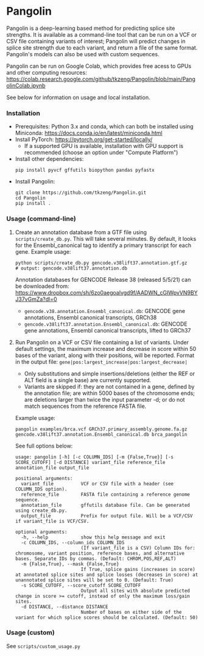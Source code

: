 # Pangolin

Pangolin is a deep-learning based method for predicting splice site strengths. It is available as a command-line tool that can be run on a VCF or CSV file containing variants of interest; Pangolin will predict changes in splice site strength due to each variant, and return a file of the same format. Pangolin's models can also be used with custom sequences.

Pangolin can be run on Google Colab, which provides free acess to GPUs and other computing resources: https://colab.research.google.com/github/tkzeng/Pangolin/blob/main/PangolinColab.ipynb

See below for information on usage and local installation.

### Installation
* Prerequisites: Python 3.x and conda, which can both be installed using Miniconda: https://docs.conda.io/en/latest/miniconda.html
* Install PyTorch: https://pytorch.org/get-started/locally/ 
  * If a supported GPU is available, installation with GPU support is recommended (choose an option under "Compute Platform")
* Install other dependencies: 
  ```
  pip install pyvcf gffutils biopython pandas pyfastx
  ```
* Install Pangolin: 
  ```
  git clone https://github.com/tkzeng/Pangolin.git
  cd Pangolin
  pip install .
  ```

### Usage (command-line)

1. Create an annotation database from a GTF file using `scripts/create_db.py`. This will take several minutes. By default, it looks for the Ensembl_canonical tag to identify a primary transcript for each gene. Example usage:
   ```
   python scripts/create_db.py gencode.v38lift37.annotation.gtf.gz
   # output: gencode.v38lift37.annotation.db
   ```

   Annotation databases for GENCODE Release 38 (released 5/5/21) can be downloaded from: https://www.dropbox.com/sh/6zo0aegoalvgd9f/AADWN_cGIWpvVN9BYJ37vGmZa?dl=0
   * `gencode.v38.annotation.Ensembl_canonical.db`: GENCODE gene annotations, Ensembl canonical transcripts, GRCh38
   * `gencode.v38lift37.annotation.Ensembl_canonical.db`: GENCODE gene annotations, Ensembl canonical transcripts, lifted to GRCh37

2. Run Pangolin on a VCF or CSV file containing a list of variants. Under default settings, the maximum increase and decrease in score within 50 bases of the variant, along with their positions, will be reported. Format in the output file: `gene|pos:largest_increase|pos:largest_decrease|` 
   * Only substitutions and simple insertions/deletions (either the REF or ALT field is a single base) are currently supported.
   * Variants are skipped if: they are not contained in a gene, defined by the annotation file; are within 5000 bases of the chromosome ends; are deletions larger than twice the input parameter -d; or do not match sequences from the reference FASTA file.
  
    Example usage:
    ```
    pangolin examples/brca.vcf GRCh37.primary_assembly.genome.fa.gz gencode.v38lift37.annotation.Ensembl_canonical.db brca_pangolin
    ```
    See full options below:
    ```
    usage: pangolin [-h] [-c COLUMN_IDS] [-m {False,True}] [-s SCORE_CUTOFF] [-d DISTANCE] variant_file reference_file annotation_file output_file

    positional arguments:
      variant_file          VCF or CSV file with a header (see COLUMN_IDS option).
      reference_file        FASTA file containing a reference genome sequence.
      annotation_file       gffutils database file. Can be generated using create_db.py.
      output_file           Prefix for output file. Will be a VCF/CSV if variant_file is VCF/CSV.

    optional arguments:
      -h, --help            show this help message and exit
      -c COLUMN_IDS, --column_ids COLUMN_IDS
                            (If variant_file is a CSV) Column IDs for: chromosome, variant position, reference bases, and alternative bases. Separate IDs by commas. (Default: CHROM,POS,REF,ALT)
      -m {False,True}, --mask {False,True}
                            If True, splice gains (increases in score) at annotated splice sites and splice losses (decreases in score) at unannotated splice sites will be set to 0. (Default: True)
      -s SCORE_CUTOFF, --score_cutoff SCORE_CUTOFF
                            Output all sites with absolute predicted change in score >= cutoff, instead of only the maximum loss/gain sites.
      -d DISTANCE, --distance DISTANCE
                            Number of bases on either side of the variant for which splice scores should be calculated. (Default: 50)
    ```

### Usage (custom)

See `scripts/custom_usage.py`
